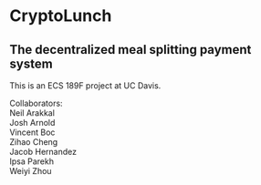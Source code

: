 # CryptoLunch
## The decentralized meal splitting payment system

This is an ECS 189F project at UC Davis. 

Collaborators:\
Neil Arakkal\
Josh Arnold\
Vincent Boc\
Zihao Cheng\
Jacob Hernandez\
Ipsa Parekh\
Weiyi Zhou